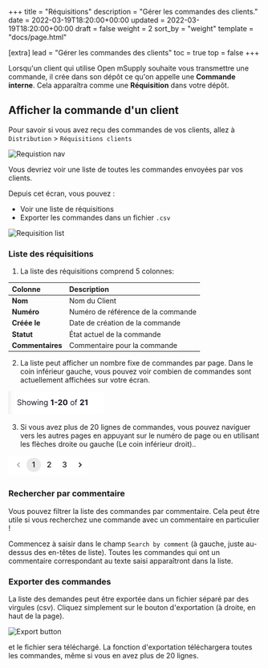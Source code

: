 +++
title = "Réquisitions"
description = "Gérer les commandes des clients."
date = 2022-03-19T18:20:00+00:00
updated = 2022-03-19T18:20:00+00:00
draft = false
weight = 2
sort_by = "weight"
template = "docs/page.html"

[extra]
lead = "Gérer les commandes des clients"
toc = true
top = false
+++

Lorsqu'un client qui utilise Open mSupply souhaite vous transmettre une commande, il crée dans son dépôt ce qu'on appelle une **Commande interne**. Cela apparaîtra comme une **Réquisition** dans votre dépôt.

## Afficher la commande d'un client

Pour savoir si vous avez reçu des commandes de vos clients, allez à `Distribution` > `Réquisitions clients`

![Requistion nav](/docs/distribution/images/req_gotoreq2_fr.png)

Vous devriez voir une liste de toutes les commandes envoyées par vos clients.

Depuis cet écran, vous pouvez :

- Voir une liste de réquisitions
- Exporter les commandes dans un fichier `.csv`

![Requisition list](/docs/distribution/images/req_list.png)

### Liste des réquisitions

1. La liste des réquisitions comprend 5 colonnes:

| Colonne          | Description                        |
| :--------------- | :--------------------------------- |
| **Nom**          | Nom du Client                      |
| **Numéro**       | Numéro de référence de la commande |
| **Créée le**     | Date de création de la commande    |
| **Statut**       | État actuel de la commande         |
| **Commentaires** | Commentaire pour la commande       |

2. La liste peut afficher un nombre fixe de commandes par page. Dans le coin inférieur gauche, vous pouvez voir combien de commandes sont actuellement affichées sur votre écran.

![Page](../../images/list_showing.png)

3. Si vous avez plus de 20 lignes de commandes, vous pouvez naviguer vers les autres pages en appuyant sur le numéro de page ou en utilisant les flèches droite ou gauche (Le coin inférieur droit)..

![Page](../../images/list_pagenumbers.png)

### Rechercher par commentaire

Vous pouvez filtrer la liste des commandes par commentaire. Cela peut être utile si vous recherchez une commande avec un commentaire en particulier !

Commencez à saisir dans le champ `Search by comment` (à gauche, juste au-dessus des en-têtes de liste). Toutes les commandes qui ont un commentaire correspondant au texte saisi apparaîtront dans la liste.

### Exporter des commandes

La liste des demandes peut être exportée dans un fichier séparé par des virgules (csv). Cliquez simplement sur le bouton d'exportation (à droite, en haut de la page).

![Export button](/docs/distribution/images/export_fr.png)

et le fichier sera téléchargé. La fonction d'exportation téléchargera toutes les commandes, même si vous en avez plus de 20 lignes.
